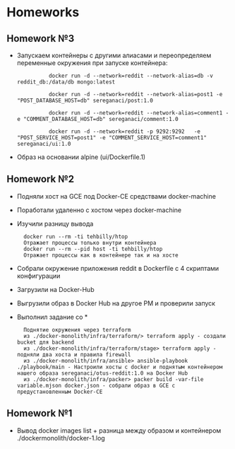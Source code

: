 # Homeworks

## Homework №3

* Запускаем контейнеры с другими алиасами и переопределяем переменные окружения при запуске контейнера:
                
                docker run -d --network=reddit --network-alias=db -v reddit_db:/data/db mongo:latest 
                
                docker run -d --network=reddit --network-alias=post1 -e "POST_DATABASE_HOST=db" sereganaci/post:1.0
                
                docker run -d --network=reddit --network-alias=comment1 -e "COMMENT_DATABASE_HOST=db" sereganaci/comment:1.0 
                
                docker run -d --network=reddit -p 9292:9292   -e "POST_SERVICE_HOST=post1" -e "COMMENT_SERVICE_HOST=comment1" sereganaci/ui:1.0
                
* Образ на основании alpine (ui/Dockerfile.1)


## Homework №2

* Подняли хост на GCE под Docker-CE средствами docker-machine
* Поработали удаленно с хостом через docker-machine
* Изучили разницу вывода

        docker run --rm -ti tehbilly/htop
        Отражает процессы только внутри контейнера
        docker run --rm --pid host -ti tehbilly/htop
        Отражает процессы как в контейнере так и на хосте

* Собрали окружение приложения reddit в Dockerfile с 4 скриптами конфигурации
* Загрузили на Docker-Hub
* Выгрузили образ в Docker Hub на другое РМ и проверили запуск
* Выполнил задание со *

        Поднятие окружения через terraform
        из ./docker-monolith/infra/terraform/> terraform apply - создали bucket для backend
        из ./docker-monolith/infra/terraform/stage> terraform apply - подняли два хоста и правила firewall
        из ./docker-monolith/infra/ansible> ansible-playbook ./playbook/main - Настроили хосты с docker и поднятым контейнером нашего образа sereganaci/otus-reddit:1.0 на Docker Hub
        из ./docker-monolith/infra/packer> packer build -var-file variable.mjson docker.json - собрали образ в GCE с предустановленным Docker-CE


## Homework №1

* Вывод docker images list + разница между образом и контейнером
 ./dockermonolith/docker-1.log
